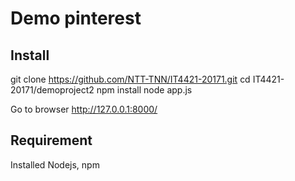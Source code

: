 # Demo pinterest

## Install

  git clone https://github.com/NTT-TNN/IT4421-20171.git
  cd IT4421-20171/demoproject2
  npm install
  node app.js

  Go to browser http://127.0.0.1:8000/

## Requirement

Installed Nodejs, npm
